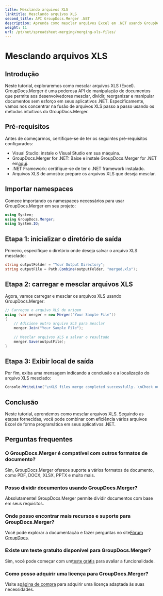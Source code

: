 ```yaml
---
title: Mesclando arquivos XLS
linktitle: Mesclando arquivos XLS
second_title: API GroupDocs.Merger .NET
description: Aprenda como mesclar arquivos Excel em .NET usando GroupDocs.Merger para uma manipulação perfeita de documentos. Siga nosso tutorial passo a passo.
weight: 11
url: /pt/net/spreadsheet-merging/merging-xls-files/
---
```


# Mesclando arquivos XLS

## Introdução
Neste tutorial, exploraremos como mesclar arquivos XLS (Excel). GroupDocs.Merger é uma poderosa API de manipulação de documentos que permite aos desenvolvedores mesclar, dividir, reorganizar e manipular documentos sem esforço em seus aplicativos .NET. Especificamente, vamos nos concentrar na fusão de arquivos XLS passo a passo usando os métodos intuitivos do GroupDocs.Merger.
## Pré-requisitos
Antes de começarmos, certifique-se de ter os seguintes pré-requisitos configurados:
- Visual Studio: instale o Visual Studio em sua máquina.
-  GroupDocs.Merger for .NET: Baixe e instale GroupDocs.Merger for .NET em[aqui](https://releases.groupdocs.com/merger/net/).
- .NET Framework: certifique-se de ter o .NET framework instalado.
- Arquivos XLS de amostra: prepare os arquivos XLS que deseja mesclar.

## Importar namespaces
Comece importando os namespaces necessários para usar GroupDocs.Merger em seu projeto:
```csharp
using System; 
using GroupDocs.Merger;
using System.IO;
```
## Etapa 1: inicializar o diretório de saída
Primeiro, especifique o diretório onde deseja salvar o arquivo XLS mesclado:
```csharp
string outputFolder = "Your Output Directory";
string outputFile = Path.Combine(outputFolder, "merged.xls");
```
## Etapa 2: carregar e mesclar arquivos XLS
Agora, vamos carregar e mesclar os arquivos XLS usando GroupDocs.Merger:
```csharp
// Carregue o arquivo XLS de origem
using (var merger = new Merger("Your Sample File"))
{
    // Adicione outro arquivo XLS para mesclar
    merger.Join("Your Sample File");
    
    // Mesclar arquivos XLS e salvar o resultado
    merger.Save(outputFile);
}
```
## Etapa 3: Exibir local de saída
Por fim, exiba uma mensagem indicando a conclusão e a localização do arquivo XLS mesclado:
```csharp
Console.WriteLine("\nXLS files merge completed successfully. \nCheck output in {0}", outputFolder);
```

## Conclusão
Neste tutorial, aprendemos como mesclar arquivos XLS. Seguindo as etapas fornecidas, você pode combinar com eficiência vários arquivos Excel de forma programática em seus aplicativos .NET.

## Perguntas frequentes
### O GroupDocs.Merger é compatível com outros formatos de documento?
Sim, GroupDocs.Merger oferece suporte a vários formatos de documento, como PDF, DOCX, XLSX, PPTX e muito mais.
### Posso dividir documentos usando GroupDocs.Merger?
Absolutamente! GroupDocs.Merger permite dividir documentos com base em seus requisitos.
### Onde posso encontrar mais recursos e suporte para GroupDocs.Merger?
Você pode explorar a documentação e fazer perguntas no site[Fórum GroupDocs](https://forum.groupdocs.com/c/merger/32).
### Existe um teste gratuito disponível para GroupDocs.Merger?
 Sim, você pode começar com um[teste grátis](https://releases.groupdocs.com/) para avaliar a funcionalidade.
### Como posso adquirir uma licença para GroupDocs.Merger?
 Visite a[página de compra](https://purchase.groupdocs.com/buy) para adquirir uma licença adaptada às suas necessidades.
